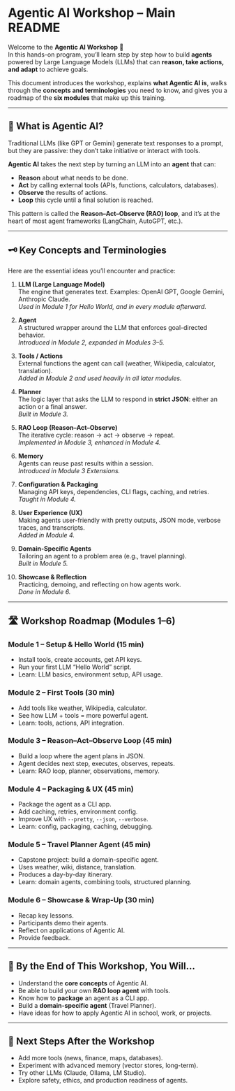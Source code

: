 # Agentic AI Workshop – Main README

Welcome to the **Agentic AI Workshop** 🎉  
In this hands-on program, you’ll learn step by step how to build **agents** powered by Large Language Models (LLMs) that can **reason, take actions, and adapt** to achieve goals.

This document introduces the workshop, explains **what Agentic AI is**, walks through the **concepts and terminologies** you need to know, and gives you a roadmap of the **six modules** that make up this training.

---

## 🤖 What is Agentic AI?

Traditional LLMs (like GPT or Gemini) generate text responses to a prompt, but they are passive: they don’t take initiative or interact with tools.  

**Agentic AI** takes the next step by turning an LLM into an **agent** that can:
- **Reason** about what needs to be done.  
- **Act** by calling external tools (APIs, functions, calculators, databases).  
- **Observe** the results of actions.  
- **Loop** this cycle until a final solution is reached.  

This pattern is called the **Reason–Act–Observe (RAO) loop**, and it’s at the heart of most agent frameworks (LangChain, AutoGPT, etc.).

---

## 🗝️ Key Concepts and Terminologies

Here are the essential ideas you’ll encounter and practice:

1. **LLM (Large Language Model)**  
   The engine that generates text. Examples: OpenAI GPT, Google Gemini, Anthropic Claude.  
   *Used in Module 1 for Hello World, and in every module afterward.*

2. **Agent**  
   A structured wrapper around the LLM that enforces goal-directed behavior.  
   *Introduced in Module 2, expanded in Modules 3–5.*

3. **Tools / Actions**  
   External functions the agent can call (weather, Wikipedia, calculator, translation).  
   *Added in Module 2 and used heavily in all later modules.*

4. **Planner**  
   The logic layer that asks the LLM to respond in **strict JSON**: either an action or a final answer.  
   *Built in Module 3.*

5. **RAO Loop (Reason–Act–Observe)**  
   The iterative cycle: reason → act → observe → repeat.  
   *Implemented in Module 3, enhanced in Module 4.*

6. **Memory**  
   Agents can reuse past results within a session.  
   *Introduced in Module 3 Extensions.*

7. **Configuration & Packaging**  
   Managing API keys, dependencies, CLI flags, caching, and retries.  
   *Taught in Module 4.*

8. **User Experience (UX)**  
   Making agents user-friendly with pretty outputs, JSON mode, verbose traces, and transcripts.  
   *Added in Module 4.*

9. **Domain-Specific Agents**  
   Tailoring an agent to a problem area (e.g., travel planning).  
   *Built in Module 5.*

10. **Showcase & Reflection**  
    Practicing, demoing, and reflecting on how agents work.  
    *Done in Module 6.*

---

## 🛣️ Workshop Roadmap (Modules 1–6)

### **Module 1 – Setup & Hello World (15 min)**
- Install tools, create accounts, get API keys.  
- Run your first LLM “Hello World” script.  
- Learn: LLM basics, environment setup, API usage.

### **Module 2 – First Tools (30 min)**
- Add tools like weather, Wikipedia, calculator.  
- See how LLM + tools = more powerful agent.  
- Learn: tools, actions, API integration.

### **Module 3 – Reason–Act–Observe Loop (45 min)**
- Build a loop where the agent plans in JSON.  
- Agent decides next step, executes, observes, repeats.  
- Learn: RAO loop, planner, observations, memory.

### **Module 4 – Packaging & UX (45 min)**
- Package the agent as a CLI app.  
- Add caching, retries, environment config.  
- Improve UX with `--pretty`, `--json`, `--verbose`.  
- Learn: config, packaging, caching, debugging.

### **Module 5 – Travel Planner Agent (45 min)**
- Capstone project: build a domain-specific agent.  
- Uses weather, wiki, distance, translation.  
- Produces a day-by-day itinerary.  
- Learn: domain agents, combining tools, structured planning.

### **Module 6 – Showcase & Wrap-Up (30 min)**
- Recap key lessons.  
- Participants demo their agents.  
- Reflect on applications of Agentic AI.  
- Provide feedback.  

---

## 🌟 By the End of This Workshop, You Will…
- Understand the **core concepts** of Agentic AI.  
- Be able to build your own **RAO loop agent** with tools.  
- Know how to **package** an agent as a CLI app.  
- Build a **domain-specific agent** (Travel Planner).  
- Have ideas for how to apply Agentic AI in school, work, or projects.  

---

## 🚀 Next Steps After the Workshop
- Add more tools (news, finance, maps, databases).  
- Experiment with advanced memory (vector stores, long-term).  
- Try other LLMs (Claude, Ollama, LM Studio).  
- Explore safety, ethics, and production readiness of agents.  
